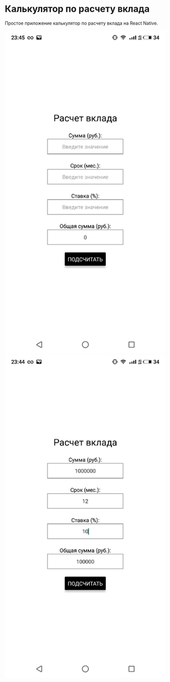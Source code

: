 # Калькулятор по расчету вклада
Простое приложение калькулятор по расчету вклада на React Native.

![Пример первый](./desc/img1.jpg)
![Пример второй](./desc/img2.jpg)

